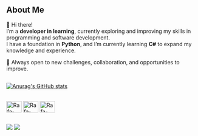 ## About Me

👋 Hi there!  
I’m a **developer in learning**, currently exploring and improving my skills in programming and software development.  
I have a foundation in **Python**, and I’m currently learning **C#** to expand my knowledge and experience.  

🚀 Always open to new challenges, collaboration, and opportunities to improve.  

##

 <div align="center"></div>

  [![Anurag's GitHub stats](https://github-readme-stats.vercel.app/api?username=JoaoPedroRocha&show_icons=true&theme=gotham&show_icons=true)](https://github.com/Lamps-JP/github-readme-stats)

 <div style="display: inline_block"><br>
   <img align="center" alt="Rafa-HTML" height="30" width="40" src= "https://cdn.jsdelivr.net/gh/devicons/devicon@latest/icons/html5/html5-original.svg" />
   <img align="center" alt="Rafa-HTML" height="30" width="40" src= "https://cdn.jsdelivr.net/gh/devicons/devicon@latest/icons/css3/css3-original.svg" />
   <img align="center" alt="Rafa-HTML" height="30" width="40" src= "https://cdn.jsdelivr.net/gh/devicons/devicon@latest/icons/csharp/csharp-original.svg" />
 
  ##
  
   <div> 
 <a href = "joao.rpedrorocha@gmail.com"><img src="https://img.shields.io/badge/-Gmail-%23333?style=for-the-badge&logo=gmail&logoColor=white" target="_blank"></a>
    <a href="www.linkedin.com/in/joão-pedro-rocha-oliveira-ba7b911a4" target="_blank"><img src="https://img.shields.io/badge/-LinkedIn-%230077B5?style=for-the-badge&logo=linkedin&logoColor=white" target="_blank"></a>
  
  </div>
           
           
          
          
